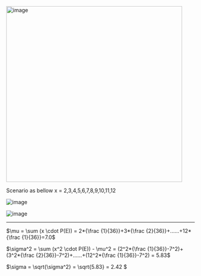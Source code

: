 <img width="470" alt="image" src="https://github.com/user-attachments/assets/51d32944-0163-4a75-8c0d-808e867fabd2">

Scenario as bellow 
x = 2,3,4,5,6,7,8,9,10,11,12

![image](https://github.com/user-attachments/assets/a15418cf-5b23-480e-99e4-7a4a3e246038)


![image](https://github.com/user-attachments/assets/ccbfc689-91ac-4c50-b05d-dedd5b37f36c)


- - -

$\mu = \sum (x \cdot P(E)) = 2*{\frac {1}{36}}+3*{\frac {2}{36}}+......+12*{\frac {1}{36}}=7.0$


$\sigma^2 = \sum (x^2 \cdot P(E)) - \mu^2 = (2^2*{\frac {1}{36}}-7^2)+(3^2*{\frac {2}{36}}-7^2)+......+(12^2*{\frac {1}{36}}-7^2) = 5.83$

$\sigma = \sqrt{\sigma^2} = \sqrt{5.83} = 2.42 $
